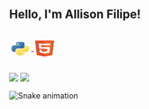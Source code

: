 ## Hello, I'm Allison Filipe! 

<div>
  <a href="https://github.com/allison3m">
    </div> 
  <div style="display: inline_block"><br> 
  <img align="center" alt="Rafa-Python" height="30" width="40" src="https://raw.githubusercontent.com/devicons/devicon/master/icons/python/python-original.svg"> 
  <img align="center" alt="Rafa-HTML" height="30" width="40" src="https://raw.githubusercontent.com/devicons/devicon/master/icons/html5/html5-original.svg">
  </div> 
  
  ## 
  
  <div>  
  <a href="https://www.instagram.com/allison.almeida" target="_blank"><img src="https://img.shields.io/badge/-Instagram-%23E4405F?style=for-the-badge&logo=instagram&logoColor=white" target="_blank"></a> 
    <a href="https://www.linkedin.com/in/allison-filipe-b807b7211/" target="_blank"><img src="https://img.shields.io/badge/-LinkedIn-%230077B5?style=for-the-badge&logo=linkedin&logoColor=white" target="_blank"></a>
  </div>
  
![Snake animation](https://github.com/allison3m/rafaballerini/blob/output/github-contribution-grid-snake.svg)


